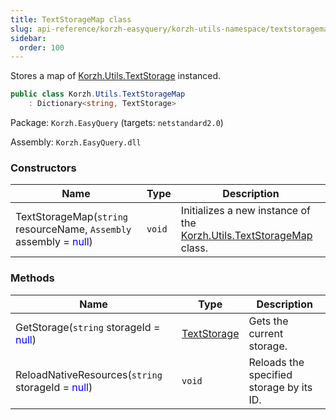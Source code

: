 ```yaml
---
title: TextStorageMap class
slug: api-reference/korzh-easyquery/korzh-utils-namespace/textstoragemap-class
sidebar:
  order: 100
---
```


Stores a map of [Korzh.Utils.TextStorage](///easyquery/docs/api-reference/korzh-easyquery/korzh-utils-namespace/textstorage-class) instanced.
```csharp
public class Korzh.Utils.TextStorageMap
    : Dictionary<string, TextStorage>

```
Package: `Korzh.EasyQuery` (targets: `netstandard2.0`)

Assembly: `Korzh.EasyQuery.dll`

### Constructors

| Name | Type | Description | 
| --- | --- | --- | 
| TextStorageMap(`string` resourceName, `Assembly` assembly = <span style='color: blue'>null</span>) | `void` | Initializes a new instance of the [Korzh.Utils.TextStorageMap](///easyquery/docs/api-reference/korzh-easyquery/korzh-utils-namespace/textstoragemap-class) class. | 


### Methods

| Name | Type | Description | 
| --- | --- | --- | 
| GetStorage(`string` storageId = <span style='color: blue'>null</span>) | [TextStorage](///easyquery/docs/api-reference/korzh-easyquery/korzh-utils-namespace/textstorage-class) | Gets the current storage. | 
| ReloadNativeResources(`string` storageId = <span style='color: blue'>null</span>) | `void` | Reloads the specified storage by its ID. |
